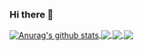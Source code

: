 ### Hi there 👋

<a href="https://github.com/KyungRyeolBaek/github-readme-stats">
  <img align="center" src="https://github-readme-stats.KyungRyeolBaek.vercel.app/api?username=KyungRyeolBaek&show_icons=true&include_all_commits=true&theme=material-palenight" alt="Anurag's github stats" />
</a>
<a href="https://github.com/KyungRyeolBaek/github-readme-stats">
  <!-- Change the `github-readme-stats.KyungRyeolBaek.vercel.app` to `github-readme-stats.vercel.app`  -->
  <img align="center" src="https://github-readme-stats.KyungRyeolBaek.vercel.app/api/top-langs/?username=KyungRyeolBaek&layout=compact&theme=material-palenight" />
</a>

<a href="https://github.com/KyungRyeolBaek/github-readme-stats">
  <!-- Change the `github-readme-stats.KyungRyeolBaek.vercel.app` to `github-readme-stats.vercel.app`  -->
  <img align="center" src="https://github-readme-stats.KyungRyeolBaek.vercel.app/api/pin/?username=KyungRyeolBaek&repo=github-readme-stats&theme=material-palenight" />
</a>    
<a href="https://github.com/KyungRyeolBaek/KyungRyeolBaek.github.io">
  <!-- Change the `github-readme-stats.KyungRyeolBaek.vercel.app` to `github-readme-stats.vercel.app`  -->
  <img align="center" src="https://github-readme-stats.KyungRyeolBaek.vercel.app/api/pin/?username=KyungRyeolBaek&repo=anuraghazra.github.io&theme=material-palenight" />
</a>





<!--
**KyungRyeolBaek/KyungRyeolBaek** is a ✨ _special_ ✨ repository because its `README.md` (this file) appears on your GitHub profile.

Here are some ideas to get you started:

- 🔭 I’m currently working on ...
- 🌱 I’m currently learning ...
- 👯 I’m looking to collaborate on ...
- 🤔 I’m looking for help with ...
- 💬 Ask me about ...
- 📫 How to reach me: ...
- 😄 Pronouns: ...
- ⚡ Fun fact: ...
-->

